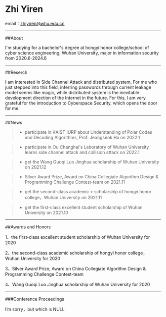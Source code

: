 ﻿# Zhi Yiren

email：zhiyiren@whu.edu.cn

---

##About

I'm studying for a bachelor's degree at hongyi honor college/school of cyber science engineering, Wuhan University, major in information security from 2020.6-2024.6

---

##Reserch

I am interested in Side Channel Attack and distributed system, For me who just stepped into this field, inferring passwords through current leakage model seems like magic, while distributed system is the inevitable development direction of the Internet in the future. For this, I am very grateful for the introduction to Cyberspace Security, which opens the door for me.

---

##News
> * participate in KAIST IURP about Understanding of Polar Codes and Decoding Algorithms, Prof. Jeongseok Ha on 2022.1

> * participate in Ou Changhai's Laboratory of Wuhan University learns side channel attack and collision attack on 2022.1 

> * get the Wang Guoqi Luo Jinghua scholarship of Wuhan University on 2021.12

> * Silver Award Prize, Award on China Collegiate Algorithm Design & Programming Challenge Contest-team on 2021.11

> * get the second-class academic > scholarship of hongyi honor college，Wuhan University on 2021.11

> * get the first-class excellent student scholarship of Wuhan University on 2021.10

---

##Awards and Honors

1、the first-class excellent student scholarship of Wuhan University for 2020

2、the second-class academic  scholarship of hongyi honor college，Wuhan University for 2020

3、Silver Award Prize, Award on China Collegiate Algorithm Design & Programming Challenge Contest-team

4、Wang Guoqi Luo Jinghua scholarship of Wuhan University for 2020

---

###Conference Proceedings

I’m sorry，but which is NULL





